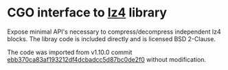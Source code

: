# CGO interface to [lz4](https://github.com/lz4/lz4) library

Expose minimal API's necessary to compress/decompress independent lz4 blocks.
The libray code is included directly and is licensed BSD 2-Clause.

The code was imported from v1.10.0 commit [ebb370ca83af193212df4dcbadcc5d87bc0de2f0](https://github.com/lz4/lz4/commit/ebb370ca83af193212df4dcbadcc5d87bc0de2f0) without modification.
